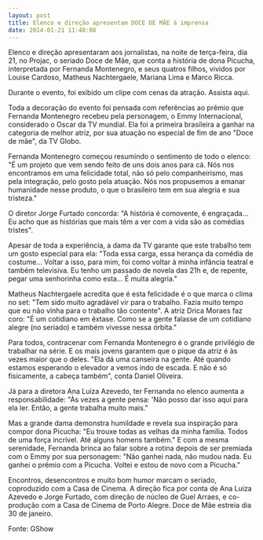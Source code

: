 ```yaml
---
layout: post
title: Elenco e direção apresentam DOCE DE MÃE à imprensa
date: 2014-01-21 11:48:08
---
```

Elenco e direção apresentaram aos jornalistas, na noite de terça-feira, dia 21, no Projac, o seriado Doce de Mãe, que conta a história de dona Picucha, interpretada por Fernanda Montenegro, e seus quatros filhos, vividos por Louise Cardoso, Matheus Nachtergaele, Mariana Lima e Marco Ricca.

Durante o evento, foi exibido um clipe com cenas da atração. Assista aqui.

Toda a decoração do evento foi pensada com referências ao prêmio que Fernanda Montenegro recebeu pela personagem, o Emmy Internacional, considerado o Oscar da TV mundial. Ela foi a primeira brasileira a ganhar na categoria de melhor atriz, por sua atuação no especial de fim de ano "Doce de mãe", da TV Globo.

Fernanda Montenegro começou resumindo o sentimento de todo o elenco: "É um projeto que vem sendo feito de uns dois anos para cá. Nós nos encontramos em uma felicidade total, não só pelo companheirismo, mas pela integração, pelo gosto pela atuação. Nós nos propusemos a emanar humanidade nesse produto, o que o brasileiro tem em sua alegria e sua tristeza."

O diretor Jorge Furtado concorda: "A história é comovente, é engraçada... Eu acho que as histórias que mais têm a ver com a vida são as comédias tristes".

Apesar de toda a experiência, a dama da TV garante que este trabalho tem um gosto especial para ela: "Toda essa carga, essa herança da comédia de costume... Voltar a isso, para mim, foi como voltar à minha infância teatral e também televisiva. Eu tenho um passado de novela das 21h e, de repente, pegar uma senhorinha como esta... É muita alegria."

Matheus Nachtergaele acredita que é esta felicidade é o que marca o clima no set: "Tem sido muito agradável vir para o trabalho. Fazia muito tempo que eu não vinha para o trabalho tão contente". A atriz Drica Moraes faz coro: "É um cotidiano em êxtase. Como se a gente falasse de um cotidiano alegre (no seriado) e também vivesse nessa órbita."

Para todos, contracenar com Fernanda Montenegro é o grande privilégio de trabalhar na série. E os mais jovens garantem que o pique da atriz é às vezes maior que o deles. "Ela dá uma canseira na gente. Até quando estamos esperando o elevador a vemos indo de escada. E não é só fisicamente, a cabeça também", conta Daniel Oliveira.

Já para a diretora Ana Luiza Azevedo, ter Fernanda no elenco aumenta a responsabilidade: "Às vezes a gente pensa: 'Não posso dar isso aqui para ela ler. Então, a gente trabalha muito mais."

Mas a grande dama demonstra humildade e revela sua inspiração para compor dona Picucha: "Eu trouxe todas as velhas da minha família. Todos de uma força incrível. Até alguns homens também." E com a mesma serenidade, Fernanda brinca ao falar sobre a rotina depois de ser premiada com o Emmy por sua personagem: "Não ganhei nada, não mudou nada. Eu ganhei o prêmio com a Picucha. Voltei e estou de novo com a Picucha."

Encontros, desencontros e muito bom humor marcam o seriado, coproduzido com a Casa de Cinema. A direção fica por conta de Ana Luiza Azevedo e Jorge Furtado, com direção de núcleo de Guel Arraes, e co-produção com a Casa de Cinema de Porto Alegre. Doce de Mãe estreia dia 30 de janeiro.

Fonte: GShow